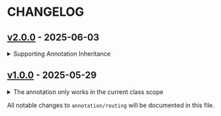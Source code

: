 # CHANGELOG

## [v2.0.0](https://github.com/dependencies-packagist/routing/compare/v1.0.0...v2.0.0) - 2025-06-03

<details>
    <summary>Supporting Annotation Inheritance</summary>

```php
namespace App\Http\Controllers\Backend;

use Annotation\Route\Prefix;

#[Prefix('backend')]
class BaseController extends Controller
{}
```

```php
namespace App\Http\Controllers\Backend;

use Annotation\Route\Domain;
use Annotation\Route\Group;
use Annotation\Route\Prefix;
use Annotation\Route\Route\Get;

#[Group(prefix: 'home')]
class HomeController extends BaseController
{
    #[Get('index', 'index')]
    public function index(Request $request)
    {
        //
    }
}
```

This attribute will automatically register this route:

```php
use App\Http\Controllers\Backend\HomeController;
use Illuminate\Support\Facades\Route;

Route::prefix('backend/home')
    ->name('backend.home.')
    ->group(function () {
        Route::get('index', [HomeController::class, 'index'])->name('index');
    });
```

</details>

## [v1.0.0](https://github.com/dependencies-packagist/routing/releases/tag/v1.0.0) - 2025-05-29

<details>
    <summary>The annotation only works in the current class scope</summary>

```php
namespace App\Http\Controllers\Backend;

use Annotation\Route\Domain;
use Annotation\Route\Group;
use Annotation\Route\Prefix;
use Annotation\Route\Route\Get;

class HomeController extends Controller
{
    #[Get('index', 'index')]
    public function index(Request $request)
    {
        //
    }
}
```

This attribute will automatically register this route:

```php
use App\Http\Controllers\Backend\HomeController;
use Illuminate\Support\Facades\Route;

Route::prefix('backend/home')
    ->name('backend.home.')
    ->group(function () {
        Route::get('index', [HomeController::class, 'index'])->name('index');
    });
```

</details>

All notable changes to `annotation/routing` will be documented in this file.
